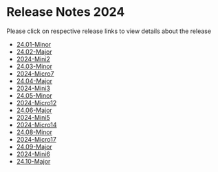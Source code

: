 Release Notes 2024
==================

Please click on respective release links to view details about the release

- [24.01-Minor](./?path=docs/release-notes/Releases/2024/24.01.md)
- [24.02-Major](./?path=docs/release-notes/Releases/2024/24.02.md)
- [2024-Mini2](./?path=docs/release-notes/Releases/2024/2024-Mini2.md)
- [24.03-Minor](./?path=docs/release-notes/Releases/2024/24.03.md)
- [2024-Micro7](./?path=docs/release-notes/Releases/2024/2024-Micro7.md)
- [24.04-Major](./?path=docs/release-notes/Releases/2024/24.04.md)
- [2024-Mini3](./?path=docs/release-notes/Releases/2024/2024-Mini3.md)
- [24.05-Minor](./?path=docs/release-notes/Releases/2024/24.05.md)
- [2024-Micro12](./?path=docs/release-notes/Releases/2024/2024-Micro12.md)
- [24.06-Major](./?path=docs/release-notes/Releases/2024/24.06.md)
- [2024-Mini5](./?path=docs/release-notes/Releases/2024/2024-Mini5.md)
- [2024-Micro14](./?path=docs/release-notes/Releases/2024/2024-Micro14.md)
- [24.08-Minor](./?path=docs/release-notes/Releases/2024/24.08.md)
- [2024-Micro17](./?path=docs/release-notes/Releases/2024/2024-Micro17.md)
- [24.09-Major](./?path=docs/release-notes/Releases/2024/24.09.md)
- [2024-Mini6](./?path=docs/release-notes/Releases/2024/2024-Mini6.md)
- [24.10-Major](./?path=docs/release-notes/Releases/2024/24.10.md)
